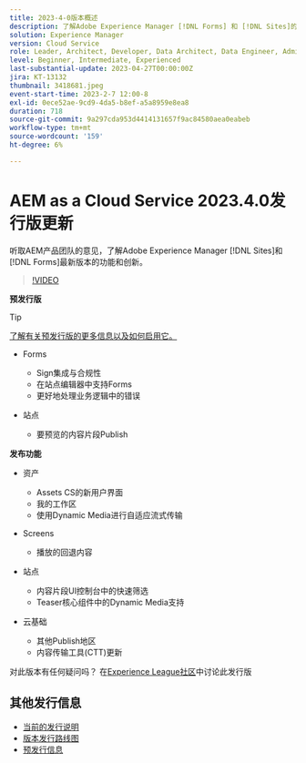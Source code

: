 ```yaml
---
title: 2023-4-0版本概述
description: 了解Adobe Experience Manager [!DNL Forms] 和 [!DNL Sites]的2023-2-0发行版的最新功能和创新。
solution: Experience Manager
version: Cloud Service
role: Leader, Architect, Developer, Data Architect, Data Engineer, Admin, User
level: Beginner, Intermediate, Experienced
last-substantial-update: 2023-04-27T00:00:00Z
jira: KT-13132
thumbnail: 3418681.jpeg
event-start-time: 2023-2-7 12:00-8
exl-id: 0ece52ae-9cd9-4da5-b8ef-a5a8959e8ea8
duration: 718
source-git-commit: 9a297cda953d4414131657f9ac84580aea0eabeb
workflow-type: tm+mt
source-wordcount: '159'
ht-degree: 6%

---
```


# AEM as a Cloud Service 2023.4.0发行版更新

听取AEM产品团队的意见，了解Adobe Experience Manager [!DNL Sites]和[!DNL Forms]最新版本的功能和创新。

>[!VIDEO](https://video.tv.adobe.com/v/3418681/?learn=on)

**预发行版**

>[!TIP]
>
>[了解有关预发行版的更多信息以及如何启用它。](https://experienceleague.adobe.com/docs/experience-manager-cloud-service/content/release-notes/prerelease.html)

* Forms
   * Sign集成与合规性
   * 在站点编辑器中支持Forms
   * 更好地处理业务逻辑中的错误

* 站点
   * 要预览的内容片段Publish

**发布功能**

* 资产
   * Assets CS的新用户界面
   * 我的工作区
   * 使用Dynamic Media进行自适应流式传输

* Screens
   * 播放的回退内容

* 站点
   * 内容片段UI控制台中的快速筛选
   * Teaser核心组件中的Dynamic Media支持

* 云基础
   * 其他Publish地区
   * 内容传输工具(CTT)更新


对此版本有任何疑问吗？  在[Experience League社区](https://adobe.ly/43FGHk0)中讨论此发行版


## 其他发行信息

* [当前的发行说明](https://experienceleague.adobe.com/docs/experience-manager-cloud-service/content/release-notes/home.html?lang=zh-Hans)
* [版本发行路线图](https://experienceleague.adobe.com/docs/experience-manager-release-information/aem-release-updates/update-releases-roadmap.html?lang=zh-Hans)
* [预发行信息](https://experienceleague.adobe.com/docs/experience-manager-cloud-service/content/release-notes/prerelease.html)
